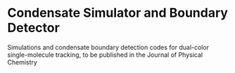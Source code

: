 # Condensate Simulator and Boundary Detector
Simulations and condensate boundary detection codes for dual-color single-molecule tracking, to be published in the Journal of Physical Chemistry
